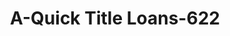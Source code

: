 ---
f_zip-code: 84115
f_state-code: UT
title: A-Quick Title Loans-622
f_phone: 801-485-9999
f_city-only: Lake City
f_address: 1445 South State Street Salt Lake City
f_location-unique-id: '622'
slug: a-quick-title-loans-622
updated-on: '2024-05-30T13:46:58.046Z'
created-on: '2024-05-30T13:36:59.803Z'
published-on: '2024-05-30T13:54:32.469Z'
f_city-state: cms/city/lake-city-ut.md
f_company: cms/company/a-quick-title-loans.md
f_state: cms/state/utah.md
layout: '[payday-loan].html'
tags: payday-loan
---